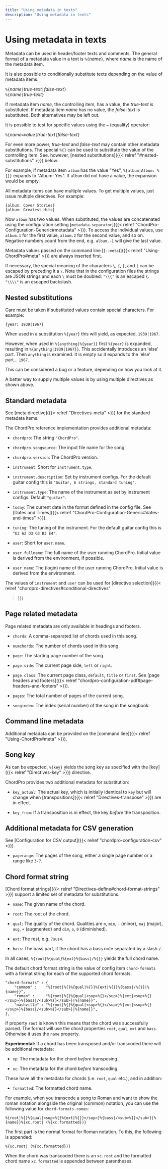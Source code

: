 ```yaml
---
title: "Using metadata in texts"
description: "Using metadata in texts"
---
```


# Using metadata in texts

Metadata can be used in header/footer texts and comments. The general
format of a metadata value in a text is `%{`*name*`}`, where _name_ is
the name of the metadata item.

It is also possible to conditionally substitute texts depending on the
value of metadata items.

`%{`*name*`|`*true-text*`|`*false-text*`}`  
`%{`*name*`|`*true-text*`}`

If metadata item _name_, the controlling item, has a value, the
_true-text_ is substituted. If metadata item _name_ has no value, the
_false-text_ is substituted. Both alternatives may be left out.

It is possible to test for specific values using the `=` (equality) operator:

`%{`*name*`=`*value*`|`*true-text*`|`*false-text*`}`

For even more power, _true-text_ and _false-text_ may contain other
metadata substitutions. The special `%{}` can be used to substitute the
value of the controlling item. See. however, [nested substitutions]({{<
relref "#nested-substitutions" >}}) below.

For example, if metadata item `album` has the value "Yes",
`%{album|Album: %{}}` expands to "Album: Yes". If `album` did not have
a value, the expansion would be empty.

All metadata items can have multiple values. To get multiple values,
just issue multiple directives. For example:

    {album: Cover Stories}
    {album: Greatest Hits}

Now `album` has two values. When substituted, the values are
concatenated using the configuration setting
[`metadata.separator`]({{< relref
"ChordPro-Configuration-Generic#metadata" >}}). To access the
individual values, use `album.1` for the first value, `album.2` for
the second value, and so on. Negative numbers count from the end, e.g.
`album.-1` will give the last value.

Metadata values passed on the command line [(`--meta`)]({{< relref
"Using-ChordPro#meta" >}}) are always inserted first.

If necessary, the special meaning of the characters `\`, `{`, `}`, and
`|` can be escaped by preceding it a `\`. Note that in the
configuration files the strings are JSON strings and each `\` must be
doubled: `"\\{"` is an escaped `{`. `"\\\\"` is an escaped backslash.

## Nested substitutions

Care must be taken if substituted values contain special characters.
For example:

    {year: 1939|1967}

When used in a substitution `%{year}` this will yield, as expected,
`1939|1967`.

However, when used in `%{anything|%{year}}` first `%{year}` is
expanded, resulting in `%{anything|1939|1967}}`.
This accidentally introduces an 'else' part.
Then `anything` is examined.
It is empty so it expands to the 'else' part... `1967`.

This can be considered a bug or a feature, depending on how you look at it.

A better way to supply multiple values is by using multiple directives
as shown above.

## Standard metadata

See [meta directive]({{< relref "Directives-meta" >}}) for the standard
metadata items.

The ChordPro reference implementation provides additional metadata:

 * `chordpro`: The string `"ChordPro"`.

 * `chordpro.songsource`: The input file name for the song.

 * `chordpro.version`: The ChordPro version.
 
 * `instrument`: Short for `instrument.type`.

 * `instrument.description`: Set by instrument configs.
   For the default guitar config this is `"Guitar, 6
   strings, standard tuning"`.
   
 * `instrument.type`: The name of the instrument as set by instrument
   configs. Default `"guitar"`.

 * `today`: The current date in the format defined in the config file.
   See [Dates and Times]({{< relref
   "ChordPro-Configuration-Generic#dates-and-times" >}}).
 
 * `tuning`: The tuning of the instrument.
   For the default guitar config this is `"E2 A2 D3 G3 B3 E4"`.
 
 * `user`: Short for `user.name`.
 
 * `user.fullname`: The full name of the user running ChordPro.
   Initial value is derived from the environment, if possible.

 * `user.name`: The (login) name of the user running ChordPro.
   Initial value is derived from the environment.
   
The values of `instrument` and `user` can be used for [directive
selection]({{< relref "chordpro-directives#conditional-directives"
>}})

## Page related metadata

Page related metadata are only available in headings and footers.

 * `chords`: A comma-separated list of chords used in this song.

 * `numchords`: The number of chords used in this song.

 * `page`: The starting page number of the song.

 * `page.side`: The current page side, `left` or `right`.

 * `page.class`: The current page class, `default`, `title` or `first`. See 
[page headers and footers]({{< relref
"chordpro-configuration-pdf#page-headers-and-footers" >}}). 
 
 * `pages`: The total number of pages of the current song.

 * `songindex`: The index (serial number) of the song in the songbook.
 
## Command line metadata

Additional metadata can be provided on the [command line]({{< relref
"Using-ChordPro#meta" >}}).

## Song key

As can be expected, `%{key}` yields the song key as specified with the
[key]({{< relref "Directives-key" >}}) directive.

ChordPro provides two additional metadata for substitution:

 * `key_actual`: The actual key, which is initially identical to `key`
   but will change when [transpositions]({{< relref
   "Directives-transpose" >}}) are in effect.
 
 * `key_from`: If a transposition is in effect, the key _before_ the
   transposition.

## Additional metadata for CSV generation

See [Configuration for CSV output]({{< relref "chordpro-configuration-csv" >}}).

 * `pagerange`: The pages of the song, either a single page number or
   a range like `3-7`.

## Chord format string

[Chord format strings]({{< relref
"Directives-define#chord-format-strings" >}}) support a limited set
of metadata for substitutions.

 * `name`: The given name of the chord.
 
 * `root`: The root of the chord.
 
 * `qual`: The quality of the chord. Qualities are `m`, `min`, `-`
   (minor), `maj` (major), `aug`, `+` (augmented) and `dim`, `o`, `0`
   (diminished).
   
 * `ext`: The rest, e.g. `7sus4`.
 
 * `bass`: The bass part, if the chord has a bass note separated by a
   slash `/`.

In all cases, `%{root}%{qual}%{ext}%{bass|/%{}}` yields the full chord name.

The default chord format string is the value of config
item `chord-formats` with a format string for each of the supported chord
formats.

    "chord-formats" : {
        "common" :    "%{root|%{}%{qual|%{}}%{ext|%{}}%{bass|/%{}}|%{name}}",
        "roman" :     "%{root|%{}%{qual|<sup>%{}</sup>}%{ext|<sup>%{}</sup>}%{bass|/<sub>%{}</sub>}|%{name}}",
        "nashville" : "%{root|%{}%{qual|<sup>%{}</sup>}%{ext|<sup>%{}</sup>}%{bass|/<sub>%{}</sub>}|%{name}}",
    },
	
If property `root` is known this means that the chord was successfully
parsed. The format will use the chord properties `root`,
`qual`, `ext` and `bass`. Otherwise it uses the `name` property.

**Experimental:** If a chord has been transposed and/or transcoded
there will be additional metadata:

 * `xp`: The metadata for the chord _before_ transposing.
 
 * `xc`: The metadata for the chord _before_ transcoding.
 
These have all the metadata for chords (i.e. `root`, `qual` etc.), and
in addition:
 
 * `formatted`: The formatted chord name.

For example, when you transcode a song to Roman and want to show the
roman notation alongside the original (common) notation, you can use
the following value for `chord-formats.roman`:

    %{root|%{}%{qual|<sup>%{}%{ext|%{}}</sup>}%{bass|/<sub>%{}</sub>}|%{name}}%{xc.root| (%{xc.formatted})}

The first part is the normal format for Roman notation. To this, the
following is appended:

    %{xc.root| (%{xc.formatted})}

When the chord was transcoded there is an `xc.root` and the formatted
chord name `xc.formatted` is appended between parentheses.

